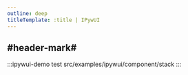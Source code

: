 ```yaml
---
outline: deep
titleTemplate: :title | IPywUI
---
```


## #header-mark#
:::ipywui-demo test
src/examples/ipywui/component/stack
:::
